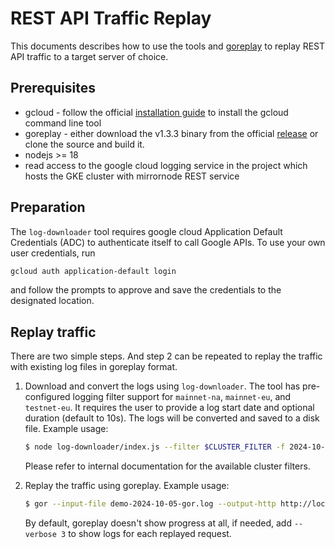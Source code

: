 # REST API Traffic Replay

This documents describes how to use the tools and [goreplay](https://github.com/buger/goreplay) to replay REST API
traffic to a target server of choice.

## Prerequisites

- gcloud - follow the official [installation guide](https://cloud.google.com/sdk/docs/install) to install the gcloud
  command line tool
- goreplay - either download the v1.3.3 binary from the official [release](https://github.com/buger/goreplay/releases/tag/1.3.3)
  or clone the source and build it.
- nodejs >= 18
- read access to the google cloud logging service in the project which hosts the GKE cluster with mirrornode REST
  service

## Preparation

The `log-downloader` tool requires google cloud Application Default Credentials (ADC) to authenticate itself to call
Google APIs. To use your own user credentials, run

```bash
gcloud auth application-default login
```

and follow the prompts to approve and save the credentials to the designated location.

## Replay traffic

There are two simple steps. And step 2 can be repeated to replay the traffic with existing log files in goreplay format.

1. Download and convert the logs using `log-downloader`. The tool has pre-configured logging filter support for
   `mainnet-na`, `mainnet-eu`, and `testnet-eu`. It requires the user to provide a log start date and optional duration
   (default to 10s). The logs will be converted and saved to a disk file. Example usage:

   ```bash
   $ node log-downloader/index.js --filter $CLUSTER_FILTER -f 2024-10-05T00:00:00Z -d 10m -o demo-2024-10-05-gor.log -p demo-project
   ```

   Please refer to internal documentation for the available cluster filters.

2. Replay the traffic using goreplay. Example usage:
   ```bash
   $ gor --input-file demo-2024-10-05-gor.log --output-http http://localhost:8080
   ```
   By default, goreplay doesn't show progress at all, if needed, add `--verbose 3` to show logs for each replayed
   request.
